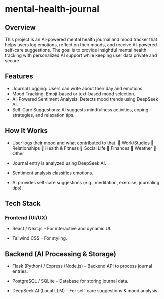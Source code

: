 # mental-health-journal

## Overview
This project is an AI-powered mental health journal and mood tracker that helps users log emotions, reflect on their moods, and receive AI-powered self-care suggestions. The goal is to provide insightful mental health tracking with personalized AI support while keeping user data private and secure.

## Features

- Journal Logging: Users can write about their day and emotions.
- Mood Tracking: Emoji-based or text-based mood selection.
- AI-Powered Sentiment Analysis: Detects mood trends using DeepSeek AI.
- Self-Care Suggestions: AI suggests mindfulness activities, coping strategies, and relaxation tips.

## How It Works

- User logs their mood and what contributed to that.
🔹 Work/Studies
🔹 Relationships
🔹 Health & Fitness
🔹 Social Life
🔹 Finances
🔹 Weather
🔹 Other

- Journal entry is analyzed using DeepSeek AI.

- Sentiment analysis classifies emotions.

- AI provides self-care suggestions (e.g., meditation, exercise, journaling tips).

## Tech Stack

### Frontend (UI/UX)

- React / Next.js – For interactive and dynamic UI.

- Tailwind CSS – For styling.


## Backend (AI Processing & Storage)

- Flask (Python) / Express (Node.js) – Backend API to process journal entries.

- PostgreSQL / SQLite – Database for storing journal data.

- DeepSeek AI (Local LLM) – For self-care suggestions & mood analysis.
